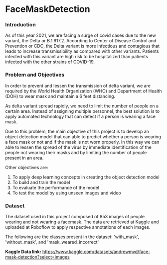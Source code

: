 # FaceMaskDetection

### Introduction
As of this year 2021, we are facing a surge of covid cases due to the new variant, the Delta or B.1.617.2. According to Center of Disease Control and Prevention or CDC, the Delta variant is more infectious and contagious that leads to increase transmissibility as compared with other variants. Patients infected with this variant are high risk to be hospitalized than patients infected with the other strains of COVID-19.

### Problem and Objectives
In order to prevent and lessen the transmission of delta variant, we are required by the World Health Organization (WHO) and Department of Health (DOH) to wear mask and maintain a 6 feet distancing.

As delta variant spread rapidly, we need to limit the number of people on a certain area. Instead of assigning multiple personnel, the best solution is to apply automated technology that can detect if a person is wearing a face mask.

Due to this problem, the main objective of this project is to develop an object detection model that can able to predict whether a person is wearing a face mask or not and if the mask is not worn properly. In this way we can able to lessen the spread of the virus by immediate identification of the people not wearing their masks and by limiting the number of people present in an area.

Other objectives are:

1. To apply deep learning concepts in creating the object detection model
2. To build and train the model
3. To evaluate the performance of the model
4. To test the model by using unseen images and video

### Dataset
The dataset used in this project composed of 853 images of people wearing and not wearing a facemask. The data are retrieved at Kaggle and uploaded at Roboflow to apply respective annotations of each images.

The following are the classes present in the dataset: 'with_mask', 'without_mask', and 'mask_weared_incorrect'

**Kaggle Data link:** https://www.kaggle.com/datasets/andrewmvd/face-mask-detection?select=images
